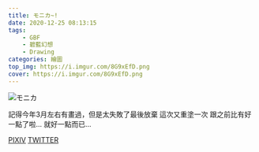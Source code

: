```yaml
---
title: モニカ~!
date: 2020-12-25 08:13:15
tags:
    - GBF
    - 碧藍幻想
    - Drawing
categories: 繪圖
top_img: https://i.imgur.com/8G9xEfD.png
cover: https://i.imgur.com/8G9xEfD.png
---
```

![モニカ](https://i.imgur.com/8G9xEfD.png)

記得今年3月左右有畫過，但是太失敗了最後放棄
這次又重塗一次
跟之前比有好一點了啦...
就好一點而已...

[PIXIV](https://www.pixiv.net/artworks/86512591)
[TWITTER](https://twitter.com/cylin910021/status/1342139019019300867)